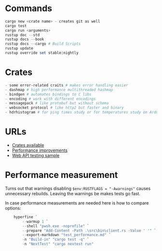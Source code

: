 # Commands
```ps1
cargo new <crate name> - creates git as well
cargo test
cargo run <arguments>
rustup doc --std
rustup docs --book
rustup docs --cargo # Build Scripts
rustup update
rustup override set stable|nightly
```


# Crates
```ps1
- some error-related craits # makes error handling easier
- dashmap # high performance multithreaded hashmap
- bindgen # automates bindings to C libs
- encoding # work with different encodings
- messagepack # like protobuf but without schema
- websocket protocol # like http2 but faster and binary
- hdrhistogram # for ping times study or for temperatures study on Arduino
```


# URLs
- [Crates available](https://crates.io/)
- [Performance improvements](https://endler.dev/2020/rust-compile-times/)
- [Web API testing sample](https://blog.logrocket.com/end-to-end-testing-for-rust-web-services/)


# Performance measurement
Turns out that warnings disabling `$env:RUSTFLAGS = "-Awarnings"` causes unnecessary rebuilds. Leaving the warnings be makes tests go fast.

In case performance measurements are needed here is how to compare options:

```powershell
    hyperfine `
        --warmup 1 `
        --shell "pwsh.exe -noprofile" `
        --prepare "Add-Content -Path .\src\bin\client.rs -Value ' '" `
        --export-markdown "test_performance.md" `
        -n "Build-in" "cargo test -q" `
        -n "NextTest" "cargo nextest run"
```